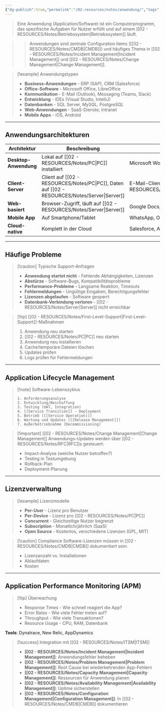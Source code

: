 ```yaml
---
{"dg-publish":true,"permalink":"/02-resources/notes/anwendung/","tags":["informatik/software","GFN/LF06"],"noteIcon":"","updated":"2025-10-24T13:01:48.279+02:00"}
---
```



>Eine Anwendung (Application/Software) ist ein Computerprogramm, das spezifische Aufgaben für Nutzer erfüllt und auf einem [[02 - RESOURCES/Notes/Betriebssystem\|Betriebssystem]] läuft.

>>Anwendungen sind zentrale Configuration Items ([[02 - RESOURCES/Notes/CMDB\|CMDB]]) und häufiges Thema in [[02 - RESOURCES/Notes/Incident Management\|Incident Management]] und [[02 - RESOURCES/Notes/Change Management\|Change Management]].

>[!example] Anwendungstypen
>- **Business-Anwendungen** - ERP (SAP), CRM (Salesforce)
>- **Office-Software** - Microsoft Office, LibreOffice
>- **Kommunikation** - E-Mail (Outlook), Messaging (Teams, Slack)
>- **Entwicklung** - IDEs (Visual Studio, IntelliJ)
>- **Datenbanken** - SQL Server, MySQL, PostgreSQL
>- **Web-Anwendungen** - SaaS-Dienste, Intranet
>- **Mobile Apps** - iOS, Android

---

## Anwendungsarchitekturen

|Architektur|Beschreibung|Beispiel|
|---|---|---|
|**Desktop-Anwendung**|Lokal auf [[02 - RESOURCES/Notes/PC\|PC]] installiert|Microsoft Word|
|**Client-Server**|Client auf [[02 - RESOURCES/Notes/PC\|PC]], Daten auf [[02 - RESOURCES/Notes/Server\|Server]]|E-Mail-Client + Mail-[[02 - RESOURCES/Notes/Server\|Server]]|
|**Web-basiert**|Browser-Zugriff, läuft auf [[02 - RESOURCES/Notes/Server\|Server]]|Google Docs, Office 365|
|**Mobile App**|Auf Smartphone/Tablet|WhatsApp, Outlook Mobile|
|**Cloud-native**|Komplett in der Cloud|Salesforce, AWS Services|

---

## Häufige Probleme

>[!caution] Typische Support-Anfragen
>- **Anwendung startet nicht** - Fehlende Abhängigkeiten, Lizenzen
>- **Abstürze** - Software-Bugs, Kompatibilitätsprobleme
>- **Performance-Probleme** - Langsame Reaktion, Timeouts
>- **Fehlermeldungen** - Ungültige Eingaben, Berechtigungsfehler
>- **Lizenzen abgelaufen** - Software gesperrt
>- **Datenbank-Verbindung verloren** - [[02 - RESOURCES/Notes/Server\|Server]] nicht erreichbar

>[!tip] [[02 - RESOURCES/Notes/First-Level-Support\|First-Level-Support]]-Maßnahmen
>1. Anwendung neu starten
>2. [[02 - RESOURCES/Notes/PC\|PC]] neu starten
>3. Anwendung neu installieren
>4. Cache/temporäre Dateien löschen
>5. Updates prüfen
>6. Logs prüfen für Fehlermeldungen

---

## Application Lifecycle Management

>[!note] Software-Lebenszyklus
>```
>1. Anforderungsanalyse
>2. Entwicklung/Beschaffung
>3. Testing (UAT, Integration)
>4. [[Service Transition]] - Deployment
>5. Betrieb ([[Service Operation]])
>6. Wartung und Updates ([[Release Management]])
>7. Außerbetriebnahme (Decommissioning)
>```

>[!important] [[02 - RESOURCES/Notes/Change Management\|Change Management]]
>Anwendungs-Updates werden über [[02 - RESOURCES/Notes/RFC\|RFC]]s gesteuert:
>- Impact-Analyse (welche Nutzer betroffen?)
>- Testing in Testumgebung
>- Rollback-Plan
>- Deployment-Planung

---

## Lizenzverwaltung

>[!example] Lizenzmodelle
>- **Per-User** - Lizenz pro Benutzer
>- **Per-Device** - Lizenz pro [[02 - RESOURCES/Notes/PC\|PC]]
>- **Concurrent** - Gleichzeitige Nutzer begrenzt
>- **Subscription** - Monatlich/jährlich (SaaS)
>- **Open Source** - Kostenlos, verschiedene Lizenzen (GPL, MIT)

>[!caution] Compliance
>Software-Lizenzen müssen in [[02 - RESOURCES/Notes/CMDB\|CMDB]] dokumentiert sein:
>- Lizenzanzahl vs. Installationen
>- Ablaufdaten
>- Kosten

---

## Application Performance Monitoring (APM)

>[!tip] Überwachung
>- Response Times - Wie schnell reagiert die App?
>- Error Rates - Wie viele Fehler treten auf?
>- Throughput - Wie viele Transaktionen?
>- Resource Usage - CPU, RAM, Datenbank

**Tools**: Dynatrace, New Relic, AppDynamics

>[!success] Integration mit [[02 - RESOURCES/Notes/ITSM\|ITSM]]
>- **[[02 - RESOURCES/Notes/Incident Management\|Incident Management]]**: Anwendungsfehler beheben
>- **[[02 - RESOURCES/Notes/Problem Management\|Problem Management]]**: Root Cause bei wiederkehrenden App-Fehlern
>- **[[02 - RESOURCES/Notes/Capacity Management\|Capacity Management]]**: Ressourcen für Anwendung planen
>- **[[02 - RESOURCES/Notes/Availability Management\|Availability Management]]**: Uptime sicherstellen
>- **[[02 - RESOURCES/Notes/Configuration Management\|Configuration Management]]**: In [[02 - RESOURCES/Notes/CMDB\|CMDB]] dokumentieren
